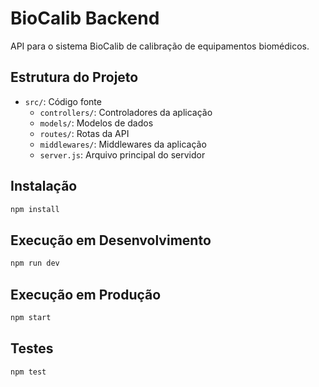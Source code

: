 # BioCalib Backend

API para o sistema BioCalib de calibração de equipamentos biomédicos.

## Estrutura do Projeto

- `src/`: Código fonte
  - `controllers/`: Controladores da aplicação
  - `models/`: Modelos de dados
  - `routes/`: Rotas da API
  - `middlewares/`: Middlewares da aplicação
  - `server.js`: Arquivo principal do servidor

## Instalação

```bash
npm install
```

## Execução em Desenvolvimento

```bash
npm run dev
```

## Execução em Produção

```bash
npm start
```

## Testes

```bash
npm test
```
